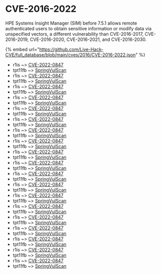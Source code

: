 # CVE-2016-2022

HPE Systems Insight Manager (SIM) before 7.5.1 allows remote authenticated users to obtain sensitive information or modify data via unspecified vectors, a different vulnerability than CVE-2016-2017, CVE-2016-2019, CVE-2016-2020, CVE-2016-2021, and CVE-2016-2030.

{% embed url="https://github.com/Live-Hack-CVE/full_database/blob/main/cves/2016/CVE-2016-2022.json" %}


* r1is ~> [CVE-2022-0847](https://www.alice-snow.ru/2016/database/cve-2016-2022/cve-2022-0847-r1is)
* tpt11fb ~> [SpringVulScan](https://www.alice-snow.ru/2016/database/cve-2016-2022/springvulscan-tpt11fb)
* r1is ~> [CVE-2022-0847](https://www.alice-snow.ru/2016/database/cve-2016-2022/cve-2022-0847-r1is)
* tpt11fb ~> [SpringVulScan](https://www.alice-snow.ru/2016/database/cve-2016-2022/springvulscan-tpt11fb)
* r1is ~> [CVE-2022-0847](https://www.alice-snow.ru/2016/database/cve-2016-2022/cve-2022-0847-r1is)
* tpt11fb ~> [SpringVulScan](https://www.alice-snow.ru/2016/database/cve-2016-2022/springvulscan-tpt11fb)
* r1is ~> [CVE-2022-0847](https://www.alice-snow.ru/2016/database/cve-2016-2022/cve-2022-0847-r1is)
* tpt11fb ~> [SpringVulScan](https://www.alice-snow.ru/2016/database/cve-2016-2022/springvulscan-tpt11fb)
* r1is ~> [CVE-2022-0847](https://www.alice-snow.ru/2016/database/cve-2016-2022/cve-2022-0847-r1is)
* tpt11fb ~> [SpringVulScan](https://www.alice-snow.ru/2016/database/cve-2016-2022/springvulscan-tpt11fb)
* r1is ~> [CVE-2022-0847](https://www.alice-snow.ru/2016/database/cve-2016-2022/cve-2022-0847-r1is)
* tpt11fb ~> [SpringVulScan](https://www.alice-snow.ru/2016/database/cve-2016-2022/springvulscan-tpt11fb)
* r1is ~> [CVE-2022-0847](https://www.alice-snow.ru/2016/database/cve-2016-2022/cve-2022-0847-r1is)
* tpt11fb ~> [SpringVulScan](https://www.alice-snow.ru/2016/database/cve-2016-2022/springvulscan-tpt11fb)
* r1is ~> [CVE-2022-0847](https://www.alice-snow.ru/2016/database/cve-2016-2022/cve-2022-0847-r1is)
* tpt11fb ~> [SpringVulScan](https://www.alice-snow.ru/2016/database/cve-2016-2022/springvulscan-tpt11fb)
* r1is ~> [CVE-2022-0847](https://www.alice-snow.ru/2016/database/cve-2016-2022/cve-2022-0847-r1is)
* tpt11fb ~> [SpringVulScan](https://www.alice-snow.ru/2016/database/cve-2016-2022/springvulscan-tpt11fb)
* r1is ~> [CVE-2022-0847](https://www.alice-snow.ru/2016/database/cve-2016-2022/cve-2022-0847-r1is)
* tpt11fb ~> [SpringVulScan](https://www.alice-snow.ru/2016/database/cve-2016-2022/springvulscan-tpt11fb)
* r1is ~> [CVE-2022-0847](https://www.alice-snow.ru/2016/database/cve-2016-2022/cve-2022-0847-r1is)
* tpt11fb ~> [SpringVulScan](https://www.alice-snow.ru/2016/database/cve-2016-2022/springvulscan-tpt11fb)
* r1is ~> [CVE-2022-0847](https://www.alice-snow.ru/2016/database/cve-2016-2022/cve-2022-0847-r1is)
* tpt11fb ~> [SpringVulScan](https://www.alice-snow.ru/2016/database/cve-2016-2022/springvulscan-tpt11fb)
* r1is ~> [CVE-2022-0847](https://www.alice-snow.ru/2016/database/cve-2016-2022/cve-2022-0847-r1is)
* tpt11fb ~> [SpringVulScan](https://www.alice-snow.ru/2016/database/cve-2016-2022/springvulscan-tpt11fb)
* r1is ~> [CVE-2022-0847](https://www.alice-snow.ru/2016/database/cve-2016-2022/cve-2022-0847-r1is)
* tpt11fb ~> [SpringVulScan](https://www.alice-snow.ru/2016/database/cve-2016-2022/springvulscan-tpt11fb)
* r1is ~> [CVE-2022-0847](https://www.alice-snow.ru/2016/database/cve-2016-2022/cve-2022-0847-r1is)
* tpt11fb ~> [SpringVulScan](https://www.alice-snow.ru/2016/database/cve-2016-2022/springvulscan-tpt11fb)
* r1is ~> [CVE-2022-0847](https://www.alice-snow.ru/2016/database/cve-2016-2022/cve-2022-0847-r1is)
* tpt11fb ~> [SpringVulScan](https://www.alice-snow.ru/2016/database/cve-2016-2022/springvulscan-tpt11fb)
* r1is ~> [CVE-2022-0847](https://www.alice-snow.ru/2016/database/cve-2016-2022/cve-2022-0847-r1is)
* tpt11fb ~> [SpringVulScan](https://www.alice-snow.ru/2016/database/cve-2016-2022/springvulscan-tpt11fb)
* r1is ~> [CVE-2022-0847](https://www.alice-snow.ru/2016/database/cve-2016-2022/cve-2022-0847-r1is)
* tpt11fb ~> [SpringVulScan](https://www.alice-snow.ru/2016/database/cve-2016-2022/springvulscan-tpt11fb)
* r1is ~> [CVE-2022-0847](https://www.alice-snow.ru/2016/database/cve-2016-2022/cve-2022-0847-r1is)
* tpt11fb ~> [SpringVulScan](https://www.alice-snow.ru/2016/database/cve-2016-2022/springvulscan-tpt11fb)